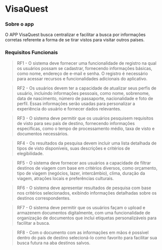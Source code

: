 # VisaQuest

### Sobre o app

O APP VisaQuest busca centralizar e facilitar a busca por informações corretas referente a forma de se tirar vistos para
visitar outros países.

### Requisitos Funcionais

> RF1 -  O sistema deve fornecer uma funcionalidade de registro na qual os usuários possam se cadastrar, fornecendo informações básicas, como nome, endereço de e-mail e senha. O registro é necessário para acessar recursos e funcionalidades adicionais do aplicativo.

> RF2 -  Os usuários devem ter a capacidade de atualizar seus perfis de usuário, incluindo informações pessoais, como nome, sobrenome, data de nascimento, número de passaporte, nacionalidade e foto de perfil. Essas informações serão usadas para personalizar a experiência do usuário e fornecer dados relevantes.

> RF3 - O sistema deve permitir que os usuários pesquisem requisitos de visto para seu país de destino, fornecendo informações específicas, como o tempo de processamento médio, taxa de visto e documentos necessários.

> RF4 - Os resultados da pesquisa devem incluir uma lista detalhada de tipos de visto disponíveis, suas descrições e critérios de elegibilidade.

> RF5 - O sistema deve fornecer aos usuários a capacidade de filtrar destinos de viagem com base em critérios diversos, como orçamento, tipo de viagem (negócios, lazer, intercâmbio), clima, duração da viagem, atrações locais e preferências culturais.

> RF6 - O sistema deve apresentar resultados de pesquisa com base nos critérios selecionados, exibindo informações detalhadas sobre os destinos correspondentes.

> RF7 - O sistema deve permitir que os usuários façam o upload e armazenem documentos digitalmente, com uma funcionalidade de organização de documentos que inclui etiquetas personalizáveis para facilitar a busca.

> RF8 - Com o documento com as informações em mãos é possível dentro do país de destino selecioná-lo como favorito para facilitar sua busca futura na aba destinos salvos.

